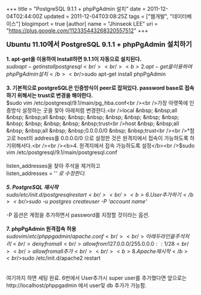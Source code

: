 +++
title = "PostgreSQL 9.1.1 + phpPgAdmin 설치"
date = 2011-12-04T02:44:00Z
updated = 2011-12-04T03:08:25Z
tags = ["웹개발", "데이터베이스"]
blogimport = true 
[author]
	name = "Jhinseok LEE"
	uri = "https://plus.google.com/112335443268320557512"
+++

<span style="font-size: large;"><b>Ubuntu 11.10에서&nbsp;PostgreSQL 9.1.1 + phpPgAdmin 설치하기</b></span><br /><br /><b>1. apt-get을 이용하여 Install하면 9.1.1이 자동으로 설치된다.</b><br />$sudo apt-get install postgresql<br /><br /><b>2. apt-get을 이용하여 phpPgAdmin 설치</b><br />$sudo apt-get install phpPgAdmin<br /><br /><b>3. 기본적으로 postgreSQL은 인증방식이 peer로 잡혀있다. password base로 접속하기 위해서는 trust로 변경을 해야한다.</b><br />$sudo vim /etc/postgresql/9.1/main/pg_hba.conf<br /><br />가장 아랫쪽에 인증방식 설정하는 곳을 찾아 아래처럼 변경한다.<br />local &nbsp; &nbsp;all &nbsp; &nbsp;all &nbsp; &nbsp; &nbsp; &nbsp; &nbsp; &nbsp; &nbsp; &nbsp; &nbsp; &nbsp; &nbsp; &nbsp;trust<br />host &nbsp; &nbsp;all &nbsp; &nbsp;all &nbsp; &nbsp;0.0.0.0/0 &nbsp; &nbsp;trust<br /><br />*참고로 host의 address를 0.0.0.0/0 으로 설정한 것은 원격지에서 접속이 가능하도록 하기위해서다.<br /><br /><b>4. 원격지에서 접속 가능하도록 설정</b><br />$sudo vim /etc/postgresql/9.1/main/postgresql.conf<br /><br />listen_addresses을 찾아 주석을 제거하고<br />listen_addresses = '*' 로 수정한다.<br /><br /><b>5. PostgreSQL 재시작</b><br />$sudo /etc/init.d/postgresql restart<br /><br /><b>6. User 추가하기</b><br />$sudo -u postgres createuser -P 'account name'<br /><br />* -P 옵션은 계정을 추가하면서 password를 지정할 것이라는 옵션.<br /><br /><b>7. phpPgAdmin 원격접속 허용</b><br />$sudo vim /etc/phppgadmin/apache.conf<br /><br />아래 두라인을 주석처리<br />deny from all<br />allow from 127.0.0.0/255.0.0.0 ::1/28<br /><br />allow from all 추가<br /><br /><b>8. Apache 재시작</b><br />$sudo /etc/init.d/apache2 restart<br /><br /><br />여기까지 하면 세팅 완료. 6번에서 User추가시 super user를 추가했다면 앞으로는 http://localhost/phppgadmin 에서 user및 db 추가가 가능함.<br /><br />
